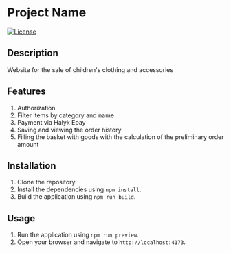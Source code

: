 # Project Name

[![License](https://img.shields.io/badge/license-MIT-blue.svg)](LICENSE)

## Description

Website for the sale of children's clothing and accessories

## Features

1. Authorization
2. Filter items by category and name
3. Payment via Halyk Epay
4. Saving and viewing the order history
5. Filling the basket with goods with the calculation of the preliminary order amount

## Installation

1. Clone the repository.
2. Install the dependencies using `npm install`.
3. Build the application using `npm run build`.

## Usage

1. Run the application using `npm run preview`.
2. Open your browser and navigate to `http://localhost:4173`.
